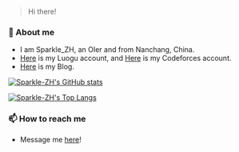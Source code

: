 > Hi there!

### 💬 About me
+ I am Sparkle_ZH, an OIer and from Nanchang, China.
+ [Here](https://www.luogu.com.cn/user/265517) is my Luogu account, and [Here](https://codeforces.com/profile/Sparkle_ZH) is my Codeforces account.
+ [Here](https://www.cnblogs.com/SparkleZH-Blog) is my Blog.

[![Sparkle-ZH's GitHub stats](https://github-readme-stats.vercel.app/api?username=Sparkle-ZH&show_icons=true&theme=slateorange)](https://github.com/Sparkle-ZH)

[![Sparkle-ZH's Top Langs](https://github-readme-stats.vercel.app/api/top-langs/?username=Sparkle-ZH&layout=compact&theme=slateorange)](https://github.com/Sparkle-ZH)

### 📫 How to reach me
+ Message me [here](https://www.luogu.com.cn/chat)!

<!--
**Sparkle-ZH/Sparkle-ZH** is a ✨ _special_ ✨ repository because its `README.md` (this file) appears on your GitHub profile.

Here are some ideas to get you started:

- 🔭 I’m currently working on ...
- 🌱 I’m currently learning ...
- 👯 I’m looking to collaborate on ...
- 🤔 I’m looking for help with ...
- 💬 Ask me about ...
- 📫 How to reach me: ...
- 😄 Pronouns: ...
- ⚡ Fun fact: ...
-->
